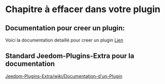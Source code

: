# Chapitre à effacer dans votre plugin
## Documentation pour creer un plugin:
Voici la documentation detaillé pour creer un plugin [Lien](index-template.md)


## Standard Jeedom-Plugins-Extra pour la documentation
[Jeedom-Plugins-Extra/wiki/Documentation-d'un-Plugin](https://github.com/Jeedom-Plugins-Extra/Jeedom-Plugins-Extra/wiki/Documentation-d'un-Plugin)
